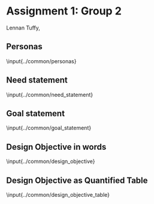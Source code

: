 # Assignment 1: Group 2

Lennan Tuffy,
<your name here>

## Personas
\input{../common/personas}

## Need statement
\input{../common/need_statement}

## Goal statement
\input{../common/goal_statement}

## Design Objective in words
\input{../common/design_objective}

## Design Objective as Quantified Table
\input{../common/design_objective_table}

